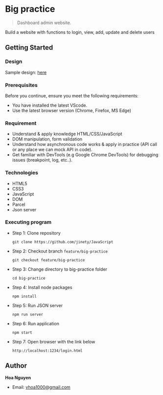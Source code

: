 # Big practice
> Dashboard admin website.

Build a website with functions to login, view, add, update and delete users
## Getting Started 
### Design
Sample design: [here](https://www.figma.com/file/HvVVTlNLg4kfbQZOQrgTKT/Web-Admin-Dashboard---Free-2022-(Community)?node-id=0%3A328)
### Prerequisites
Before you continue, ensure you meet the following requirements:
* You have installed the latest VScode.
* Use the latest browser version (Chrome, Firefox, MS Edge)
### Requirement
* Understand & apply knowledge HTML/CSS/JavaScript 
* DOM manipulation, form validation
* Understand how asynchronous code works & apply in practice (API call or any place we can mock API in code).
* Get familiar with DevTools (e.g Google Chrome DevTools) for debugging issues (breakpoint, log, etc..).
### Technologies
* HTML5
* CSS3
* JavaScript
* DOM
* Parcel
* Json server
### Executing program
* Step 1: Clone repository 
  ```
  git clone https://github.com/jinety/JavaScript
  ```
* Step 2: Checkout branch `feature/big-practice`
  ```
  git checkout feature/big-practice
  ```
* Step 3: Change directory to big-practice folder 
  ```
  cd big-practice
  ```
* Step 4: Install node packages 
  ```
  npm install
  ```
* Step 5: Run JSON server
  ```
  npm run server
  ```
* Step 6: Run application
  ```
  npm start
  ```
* Step 7: Open browser with the link below
  ```
  http://localhost:1234/login.html
  ```
## Author
**Hoa Nguyen**
* Email: <vhoa1000@gmail.com>
  
